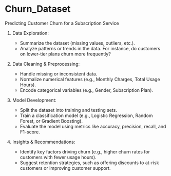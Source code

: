 # Churn_Dataset
Predicting Customer Churn for a Subscription Service 
1. Data Exploration:
   - Summarize the dataset (missing values, outliers, etc.).
   - Analyze patterns or trends in the data. For instance, do customers on lower-tier plans churn more frequently?

2. Data Cleaning & Preprocessing:
   - Handle missing or inconsistent data.
   - Normalize numerical features (e.g., Monthly Charges, Total Usage Hours).
   - Encode categorical variables (e.g., Gender, Subscription Plan).

3. Model Development:
   - Split the dataset into training and testing sets.
   - Train a classification model (e.g., Logistic Regression, Random Forest, or Gradient Boosting).
   - Evaluate the model using metrics like accuracy, precision, recall, and F1-score.

4. Insights & Recommendations:
   - Identify key factors driving churn (e.g., higher churn rates for customers with fewer usage hours).
   - Suggest retention strategies, such as offering discounts to at-risk customers or improving customer support.
